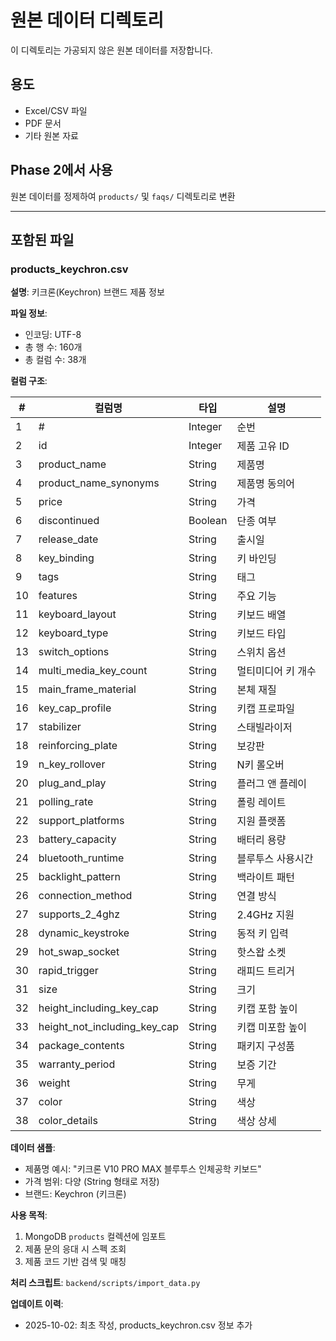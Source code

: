 # 원본 데이터 디렉토리

이 디렉토리는 가공되지 않은 원본 데이터를 저장합니다.

## 용도
- Excel/CSV 파일
- PDF 문서
- 기타 원본 자료

## Phase 2에서 사용
원본 데이터를 정제하여 `products/` 및 `faqs/` 디렉토리로 변환

---

## 포함된 파일

### products_keychron.csv

**설명**: 키크론(Keychron) 브랜드 제품 정보

**파일 정보**:
- 인코딩: UTF-8
- 총 행 수: 160개
- 총 컬럼 수: 38개

**컬럼 구조**:

| # | 컬럼명 | 타입 | 설명 |
|---|--------|------|------|
| 1 | # | Integer | 순번 |
| 2 | id | Integer | 제품 고유 ID |
| 3 | product_name | String | 제품명 |
| 4 | product_name_synonyms | String | 제품명 동의어 |
| 5 | price | String | 가격 |
| 6 | discontinued | Boolean | 단종 여부 |
| 7 | release_date | String | 출시일 |
| 8 | key_binding | String | 키 바인딩 |
| 9 | tags | String | 태그 |
| 10 | features | String | 주요 기능 |
| 11 | keyboard_layout | String | 키보드 배열 |
| 12 | keyboard_type | String | 키보드 타입 |
| 13 | switch_options | String | 스위치 옵션 |
| 14 | multi_media_key_count | String | 멀티미디어 키 개수 |
| 15 | main_frame_material | String | 본체 재질 |
| 16 | key_cap_profile | String | 키캡 프로파일 |
| 17 | stabilizer | String | 스태빌라이저 |
| 18 | reinforcing_plate | String | 보강판 |
| 19 | n_key_rollover | String | N키 롤오버 |
| 20 | plug_and_play | String | 플러그 앤 플레이 |
| 21 | polling_rate | String | 폴링 레이트 |
| 22 | support_platforms | String | 지원 플랫폼 |
| 23 | battery_capacity | String | 배터리 용량 |
| 24 | bluetooth_runtime | String | 블루투스 사용시간 |
| 25 | backlight_pattern | String | 백라이트 패턴 |
| 26 | connection_method | String | 연결 방식 |
| 27 | supports_2_4ghz | String | 2.4GHz 지원 |
| 28 | dynamic_keystroke | String | 동적 키 입력 |
| 29 | hot_swap_socket | String | 핫스왑 소켓 |
| 30 | rapid_trigger | String | 래피드 트리거 |
| 31 | size | String | 크기 |
| 32 | height_including_key_cap | String | 키캡 포함 높이 |
| 33 | height_not_including_key_cap | String | 키캡 미포함 높이 |
| 34 | package_contents | String | 패키지 구성품 |
| 35 | warranty_period | String | 보증 기간 |
| 36 | weight | String | 무게 |
| 37 | color | String | 색상 |
| 38 | color_details | String | 색상 상세 |

**데이터 샘플**:
- 제품명 예시: "키크론 V10 PRO MAX 블루투스 인체공학 키보드"
- 가격 범위: 다양 (String 형태로 저장)
- 브랜드: Keychron (키크론)

**사용 목적**:
1. MongoDB `products` 컬렉션에 임포트
2. 제품 문의 응대 시 스펙 조회
3. 제품 코드 기반 검색 및 매칭

**처리 스크립트**: `backend/scripts/import_data.py`

**업데이트 이력**:
- 2025-10-02: 최초 작성, products_keychron.csv 정보 추가
